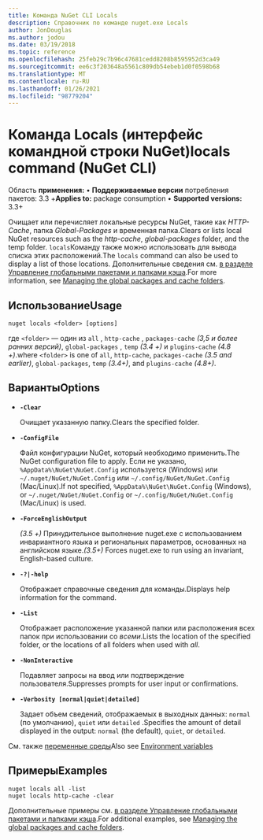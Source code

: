 ```yaml
---
title: Команда NuGet CLI Locals
description: Справочник по команде nuget.exe Locals
author: JonDouglas
ms.author: jodou
ms.date: 03/19/2018
ms.topic: reference
ms.openlocfilehash: 25feb29c7b96c47681cedd8208b8595952d3ca49
ms.sourcegitcommit: ee6c3f203648a5561c809db54ebeb1d0f0598b68
ms.translationtype: MT
ms.contentlocale: ru-RU
ms.lasthandoff: 01/26/2021
ms.locfileid: "98779204"
---
```

# <a name="locals-command-nuget-cli"></a><span data-ttu-id="dff49-103">Команда Locals (интерфейс командной строки NuGet)</span><span class="sxs-lookup"><span data-stu-id="dff49-103">locals command (NuGet CLI)</span></span>

<span data-ttu-id="dff49-104">Область **применения:** &bullet; **Поддерживаемые версии** потребления пакетов: 3.3 +</span><span class="sxs-lookup"><span data-stu-id="dff49-104">**Applies to:** package consumption &bullet; **Supported versions:** 3.3+</span></span>

<span data-ttu-id="dff49-105">Очищает или перечисляет локальные ресурсы NuGet, такие как *HTTP-Cache*, папка *Global-Packages* и временная папка.</span><span class="sxs-lookup"><span data-stu-id="dff49-105">Clears or lists local NuGet resources such as the *http-cache*, *global-packages* folder, and the temp folder.</span></span> <span data-ttu-id="dff49-106">`locals`Команду также можно использовать для вывода списка этих расположений.</span><span class="sxs-lookup"><span data-stu-id="dff49-106">The `locals` command can also be used to display a list of those locations.</span></span> <span data-ttu-id="dff49-107">Дополнительные сведения см. [в разделе Управление глобальными пакетами и папками кэша](../../consume-packages/managing-the-global-packages-and-cache-folders.md).</span><span class="sxs-lookup"><span data-stu-id="dff49-107">For more information, see [Managing the global packages and cache folders](../../consume-packages/managing-the-global-packages-and-cache-folders.md).</span></span>

## <a name="usage"></a><span data-ttu-id="dff49-108">Использование</span><span class="sxs-lookup"><span data-stu-id="dff49-108">Usage</span></span>

```cli
nuget locals <folder> [options]
```

<span data-ttu-id="dff49-109">где `<folder>` — один из `all` , `http-cache` , `packages-cache` *(3,5 и более ранних версий)*, `global-packages` , `temp` *(3.4 +)* и `plugins-cache` *(4.8 +)*.</span><span class="sxs-lookup"><span data-stu-id="dff49-109">where `<folder>` is one of `all`, `http-cache`, `packages-cache` *(3.5 and earlier)*, `global-packages`, `temp` *(3.4+)*, and `plugins-cache` *(4.8+)*.</span></span>

## <a name="options"></a><span data-ttu-id="dff49-110">Варианты</span><span class="sxs-lookup"><span data-stu-id="dff49-110">Options</span></span>

- **`-Clear`**

  <span data-ttu-id="dff49-111">Очищает указанную папку.</span><span class="sxs-lookup"><span data-stu-id="dff49-111">Clears the specified folder.</span></span>

- **`-ConfigFile`**

  <span data-ttu-id="dff49-112">Файл конфигурации NuGet, который необходимо применить.</span><span class="sxs-lookup"><span data-stu-id="dff49-112">The NuGet configuration file to apply.</span></span> <span data-ttu-id="dff49-113">Если не указано, `%AppData%\NuGet\NuGet.Config` используется (Windows) или `~/.nuget/NuGet/NuGet.Config` или `~/.config/NuGet/NuGet.Config` (Mac/Linux).</span><span class="sxs-lookup"><span data-stu-id="dff49-113">If not specified, `%AppData%\NuGet\NuGet.Config` (Windows), or `~/.nuget/NuGet/NuGet.Config` or `~/.config/NuGet/NuGet.Config` (Mac/Linux) is used.</span></span>

- **`-ForceEnglishOutput`**

  <span data-ttu-id="dff49-114">*(3.5 +)* Принудительное выполнение nuget.exe с использованием инвариантного языка и региональных параметров, основанных на английском языке.</span><span class="sxs-lookup"><span data-stu-id="dff49-114">*(3.5+)* Forces nuget.exe to run using an invariant, English-based culture.</span></span>

- **`-?|-help`**

  <span data-ttu-id="dff49-115">Отображает справочные сведения для команды.</span><span class="sxs-lookup"><span data-stu-id="dff49-115">Displays help information for the command.</span></span>

- **`-List`**

  <span data-ttu-id="dff49-116">Отображает расположение указанной папки или расположения всех папок при использовании со *всеми*.</span><span class="sxs-lookup"><span data-stu-id="dff49-116">Lists the location of the specified folder, or the locations of all folders when used with *all*.</span></span>

- **`-NonInteractive`**

  <span data-ttu-id="dff49-117">Подавляет запросы на ввод или подтверждение пользователя.</span><span class="sxs-lookup"><span data-stu-id="dff49-117">Suppresses prompts for user input or confirmations.</span></span>

- **`-Verbosity [normal|quiet|detailed]`**

  <span data-ttu-id="dff49-118">Задает объем сведений, отображаемых в выходных данных: `normal` (по умолчанию), `quiet` или `detailed` .</span><span class="sxs-lookup"><span data-stu-id="dff49-118">Specifies the amount of detail displayed in the output: `normal` (the default), `quiet`, or `detailed`.</span></span>

<span data-ttu-id="dff49-119">См. также [переменные среды](cli-ref-environment-variables.md)</span><span class="sxs-lookup"><span data-stu-id="dff49-119">Also see [Environment variables](cli-ref-environment-variables.md)</span></span>

## <a name="examples"></a><span data-ttu-id="dff49-120">Примеры</span><span class="sxs-lookup"><span data-stu-id="dff49-120">Examples</span></span>

```cli
nuget locals all -list
nuget locals http-cache -clear
```

<span data-ttu-id="dff49-121">Дополнительные примеры см. [в разделе Управление глобальными пакетами и папками кэша](../../consume-packages/managing-the-global-packages-and-cache-folders.md).</span><span class="sxs-lookup"><span data-stu-id="dff49-121">For additional examples, see [Managing the global packages and cache folders](../../consume-packages/managing-the-global-packages-and-cache-folders.md).</span></span>
